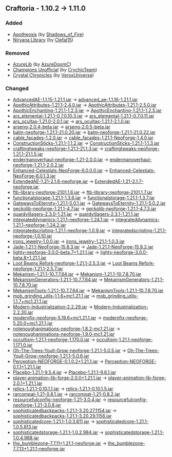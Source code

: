 ## Craftoria - 1.10.2 -> 1.11.0

### Added

  * [Apotheosis](https://www.curseforge.com/minecraft/mc-mods/apotheosis) (by [Shadows_of_Fire](https://www.curseforge.com/members/Shadows_of_Fire/projects))
  * [Nirvana Library](https://www.curseforge.com/minecraft/mc-mods/nirvana-library) (by [Clefal15](https://www.curseforge.com/members/Clefal15/projects))

### Removed

  * [AzureLib](https://www.curseforge.com/minecraft/mc-mods/azurelib) (by [AzureDoomC](https://www.curseforge.com/members/AzureDoomC/projects))
  * [Champions Unofficial](https://www.curseforge.com/minecraft/mc-mods/champions-unofficial) (by [CrychicTeam](https://www.curseforge.com/members/CrychicTeam/projects))
  * [Crystal Chronicles](https://www.curseforge.com/minecraft/mc-mods/crystal-chronicles) (by [VeroxUniverse](https://www.curseforge.com/members/VeroxUniverse/projects))

### Changed

  * [AdvancedAE-1.1.15-1.21.1.jar](https://www.curseforge.com/minecraft/mc-mods/advancedae/files/6014747) -> [advanced_ae-1.1.16-1.21.1.jar](https://www.curseforge.com/minecraft/mc-mods/advancedae/files/6017417)
  * [ApothicAttributes-1.21.1-2.4.0.jar](https://www.curseforge.com/minecraft/mc-mods/apothic-attributes/files/5751458) -> [ApothicAttributes-1.21.1-2.5.0.jar](https://www.curseforge.com/minecraft/mc-mods/apothic-attributes/files/6021370)
  * [ApothicEnchanting-1.21.1-1.2.3.jar](https://www.curseforge.com/minecraft/mc-mods/apothic-enchanting/files/5787344) -> [ApothicEnchanting-1.21.1-1.2.5.jar](https://www.curseforge.com/minecraft/mc-mods/apothic-enchanting/files/6026346)
  * [ars_elemental-1.21.1-0.7.0.10.3.jar](https://www.curseforge.com/minecraft/mc-mods/ars-elemental/files/6006174) -> [ars_elemental-1.21.1-0.7.0.11.jar](https://www.curseforge.com/minecraft/mc-mods/ars-elemental/files/6025126)
  * [ars_ocultas-1.21.0-2.0.1.jar](https://www.curseforge.com/minecraft/mc-mods/ars-ocultas/files/5560439) -> [ars_ocultas-1.21.1-2.1.0.jar](https://www.curseforge.com/minecraft/mc-mods/ars-ocultas/files/6015723)
  * [arseng-2.0.4-beta.jar](https://www.curseforge.com/minecraft/mc-mods/ars-energistique/files/5978726) -> [arseng-2.0.5-beta.jar](https://www.curseforge.com/minecraft/mc-mods/ars-energistique/files/6021072)
  * [balm-neoforge-1.21.1-21.0.20.jar](https://www.curseforge.com/minecraft/mc-mods/balm/files/5798246) -> [balm-neoforge-1.21.1-21.0.22.jar](https://www.curseforge.com/minecraft/mc-mods/balm/files/6025238)
  * [cable_facades-1.2.0.jar](https://www.curseforge.com/minecraft/mc-mods/cable-facades/files/5988806) -> [cable_facades-1.21.1-NeoForge-1.4.0.jar](https://www.curseforge.com/minecraft/mc-mods/cable-facades/files/6024345)
  * [ConstructionSticks-1.21.1-1.1.2.jar](https://www.curseforge.com/minecraft/mc-mods/construction-sticks/files/6012200) -> [ConstructionSticks-1.21.1-1.1.3.jar](https://www.curseforge.com/minecraft/mc-mods/construction-sticks/files/6019781)
  * [craftingtweaks-neoforge-1.21.1-21.1.3.jar](https://www.curseforge.com/minecraft/mc-mods/crafting-tweaks/files/5856228) -> [craftingtweaks-neoforge-1.21.1-21.1.5.jar](https://www.curseforge.com/minecraft/mc-mods/crafting-tweaks/files/6023041)
  * [endermanoverhaul-neoforge-1.21-2.0.0.jar](https://www.curseforge.com/minecraft/mc-mods/enderman-overhaul/files/5518192) -> [endermanoverhaul-neoforge-1.21.1-2.0.2.jar](https://www.curseforge.com/minecraft/mc-mods/enderman-overhaul/files/6023706)
  * [Enhanced-Celestials-NeoForge-6.0.0.0.jar](https://www.curseforge.com/minecraft/mc-mods/enhanced-celestials/files/6003801) -> [Enhanced-Celestials-NeoForge-6.0.1.3.jar](https://www.curseforge.com/minecraft/mc-mods/enhanced-celestials/files/6026650)
  * [ExtendedAE-1.21-2.1.6-neoforge.jar](https://www.curseforge.com/minecraft/mc-mods/ex-pattern-provider/files/6012502) -> [ExtendedAE-1.21-2.1.7-neoforge.jar](https://www.curseforge.com/minecraft/mc-mods/ex-pattern-provider/files/6019038)
  * [ftb-library-neoforge-2101.1.6.jar](https://www.curseforge.com/minecraft/mc-mods/ftb-library-forge/files/5893689) -> [ftb-library-neoforge-2101.1.7.jar](https://www.curseforge.com/minecraft/mc-mods/ftb-library-forge/files/6016745)
  * [functionalstorage-1.21.1-1.3.6.jar](https://www.curseforge.com/minecraft/mc-mods/functional-storage/files/5888775) -> [functionalstorage-1.21.1-1.3.7.jar](https://www.curseforge.com/minecraft/mc-mods/functional-storage/files/6023174)
  * [GatewaysToEternity-1.21.1-5.0.1.jar](https://www.curseforge.com/minecraft/mc-mods/gateways-to-eternity/files/5760701) -> [GatewaysToEternity-1.21.1-5.0.2.jar](https://www.curseforge.com/minecraft/mc-mods/gateways-to-eternity/files/6021376)
  * [geckolib-neoforge-1.21.1-4.7.jar](https://www.curseforge.com/minecraft/mc-mods/geckolib/files/5874016) -> [geckolib-neoforge-1.21.1-4.7.3.jar](https://www.curseforge.com/minecraft/mc-mods/geckolib/files/6027599)
  * [guardvillagers-2.3.0-1.21.jar](https://www.curseforge.com/minecraft/mc-mods/guard-villagers/files/5605256) -> [guardvillagers-2.3.1-1.21.1.jar](https://www.curseforge.com/minecraft/mc-mods/guard-villagers/files/6020728)
  * [integrateddynamics-1.21.1-neoforge-1.24.1.jar](https://www.curseforge.com/minecraft/mc-mods/integrated-dynamics/files/5998220) -> [integrateddynamics-1.21.1-neoforge-1.24.2.jar](https://www.curseforge.com/minecraft/mc-mods/integrated-dynamics/files/6018962)
  * [integratedscripting-1.21.1-neoforge-1.0.9.jar](https://www.curseforge.com/minecraft/mc-mods/integrated-scripting/files/5998191) -> [integratedscripting-1.21.1-neoforge-1.0.10.jar](https://www.curseforge.com/minecraft/mc-mods/integrated-scripting/files/6016316)
  * [irons_jewelry-1.0.0.jar](https://www.curseforge.com/minecraft/mc-mods/irons-jewelry/files/5943490) -> [irons_jewelry-1.21.1-1.0.3.jar](https://www.curseforge.com/minecraft/mc-mods/irons-jewelry/files/6027709)
  * [Jade-1.21.1-NeoForge-15.8.3.jar](https://www.curseforge.com/minecraft/mc-mods/jade/files/5884231) -> [Jade-1.21.1-NeoForge-15.9.2.jar](https://www.curseforge.com/minecraft/mc-mods/jade/files/6011258)
  * [lighty-neoforge-3.0.0-beta.7+1.21.1.jar](https://www.curseforge.com/minecraft/mc-mods/lighty/files/5890664) -> [lighty-neoforge-3.0.0-beta.8+1.21.1.jar](https://www.curseforge.com/minecraft/mc-mods/lighty/files/6016053)
  * [Loot Beams Refork-neoforge-1.21.1-2.5.3.jar](https://www.curseforge.com/minecraft/mc-mods/loot-beams-refork/files/6013242) -> [Loot Beams Refork-neoforge-1.21.1-2.5.7.jar](https://www.curseforge.com/minecraft/mc-mods/loot-beams-refork/files/6026817)
  * [Mekanism-1.21.1-10.7.7.64.jar](https://www.curseforge.com/minecraft/mc-mods/mekanism/files/5680395) -> [Mekanism-1.21.1-10.7.8.70.jar](https://www.curseforge.com/minecraft/mc-mods/mekanism/files/6018306)
  * [MekanismGenerators-1.21.1-10.7.7.64.jar](https://www.curseforge.com/minecraft/mc-mods/mekanism-generators/files/5680398) -> [MekanismGenerators-1.21.1-10.7.8.70.jar](https://www.curseforge.com/minecraft/mc-mods/mekanism-generators/files/6018309)
  * [MekanismTools-1.21.1-10.7.7.64.jar](https://www.curseforge.com/minecraft/mc-mods/mekanism-tools/files/5680399) -> [MekanismTools-1.21.1-10.7.8.70.jar](https://www.curseforge.com/minecraft/mc-mods/mekanism-tools/files/6018310)
  * [mob_grinding_utils-1.1.6+mc1.21.1.jar](https://www.curseforge.com/minecraft/mc-mods/mob-grinding-utils/files/5823199) -> [mob_grinding_utils-1.1.7+mc1.21.1.jar](https://www.curseforge.com/minecraft/mc-mods/mob-grinding-utils/files/6022733)
  * [Modern-Industrialization-2.2.29.jar](https://www.curseforge.com/minecraft/mc-mods/modern-industrialization/files/6006109) -> [Modern-Industrialization-2.2.30.jar](https://www.curseforge.com/minecraft/mc-mods/modern-industrialization/files/6026073)
  * [modernfix-neoforge-5.19.6+mc1.21.1.jar](https://www.curseforge.com/minecraft/mc-mods/modernfix/files/5972257) -> [modernfix-neoforge-5.20.0+mc1.21.1.jar](https://www.curseforge.com/minecraft/mc-mods/modernfix/files/6025615)
  * [notenoughanimations-neoforge-1.8.2-mc1.21.jar](https://www.curseforge.com/minecraft/mc-mods/not-enough-animations/files/5978007) -> [notenoughanimations-neoforge-1.9.0-mc1.21.jar](https://www.curseforge.com/minecraft/mc-mods/not-enough-animations/files/6020006)
  * [occultism-1.21.1-neoforge-1.170.0.jar](https://www.curseforge.com/minecraft/mc-mods/occultism/files/6009735) -> [occultism-1.21.1-neoforge-1.171.0.jar](https://www.curseforge.com/minecraft/mc-mods/occultism/files/6015689)
  * [Oh-The-Trees-Youll-Grow-neoforge-1.21.1-5.0.5.jar](https://www.curseforge.com/minecraft/mc-mods/oh-the-trees-youll-grow/files/6001121) -> [Oh-The-Trees-Youll-Grow-neoforge-1.21.1-5.0.6.jar](https://www.curseforge.com/minecraft/mc-mods/oh-the-trees-youll-grow/files/6026954)
  * [Perception-NEOFORGE-0.1.0.2+1.21.1.jar](https://www.curseforge.com/minecraft/mc-mods/perception/files/6014089) -> [Perception-NEOFORGE-0.1.1+1.21.1.jar](https://www.curseforge.com/minecraft/mc-mods/perception/files/6017100)
  * [Placebo-1.21.1-9.5.4.jar](https://www.curseforge.com/minecraft/mc-mods/placebo/files/5869769) -> [Placebo-1.21.1-9.6.1.jar](https://www.curseforge.com/minecraft/mc-mods/placebo/files/6023681)
  * [player-animation-lib-forge-2.0.0+1.21.1.jar](https://www.curseforge.com/minecraft/mc-mods/playeranimator/files/6007564) -> [player-animation-lib-forge-2.0.1+1.21.1.jar](https://www.curseforge.com/minecraft/mc-mods/playeranimator/files/6024462)
  * [relics-1.21.1-0.10.1.1.jar](https://www.curseforge.com/minecraft/mc-mods/relics-mod/files/6011542) -> [relics-1.21.1-0.10.1.5.jar](https://www.curseforge.com/minecraft/mc-mods/relics-mod/files/6027083)
  * [rarcompat-1.21-0.8.1.jar](https://www.curseforge.com/minecraft/mc-mods/rar-compat/files/6014899) -> [rarcompat-1.21-0.8.2.jar](https://www.curseforge.com/minecraft/mc-mods/rar-compat/files/6020752)
  * [resourcefulconfig-neoforge-1.21-3.0.4.jar](https://www.curseforge.com/minecraft/mc-mods/resourceful-config/files/5753339) -> [resourcefulconfig-neoforge-1.21-3.0.8.jar](https://www.curseforge.com/minecraft/mc-mods/resourceful-config/files/5808466)
  * [sophisticatedbackpacks-1.21.1-3.20.27.1154.jar](https://www.curseforge.com/minecraft/mc-mods/sophisticated-backpacks/files/6003039) -> [sophisticatedbackpacks-1.21.1-3.20.29.1156.jar](https://www.curseforge.com/minecraft/mc-mods/sophisticated-backpacks/files/6016823)
  * [sophisticatedcore-1.21.1-1.0.3.811.jar](https://www.curseforge.com/minecraft/mc-mods/sophisticated-core/files/6012966) -> [sophisticatedcore-1.21.1-1.0.5.813.jar](https://www.curseforge.com/minecraft/mc-mods/sophisticated-core/files/6016803)
  * [sophisticatedstorage-1.21.1-1.0.2.984.jar](https://www.curseforge.com/minecraft/mc-mods/sophisticated-storage/files/5990702) -> [sophisticatedstorage-1.21.1-1.0.4.988.jar](https://www.curseforge.com/minecraft/mc-mods/sophisticated-storage/files/6016824)
  * [the_bumblezone-7.7.11+1.21.1-neoforge.jar](https://www.curseforge.com/minecraft/mc-mods/the-bumblezone-forge/files/6003653) -> [the_bumblezone-7.7.13+1.21.1-neoforge.jar](https://www.curseforge.com/minecraft/mc-mods/the-bumblezone-forge/files/6026149)

